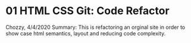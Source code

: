 # 01 HTML CSS Git: Code Refactor

Chozzy, 4/4/2020
Summary:
This is refactoring an orginal site in order to show case html semantics, layout and reducing code complexity.
